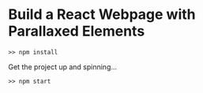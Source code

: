 # Build a React Webpage with Parallaxed Elements

```
>> npm install
```

Get the project up and spinning...
```
>> npm start
```
